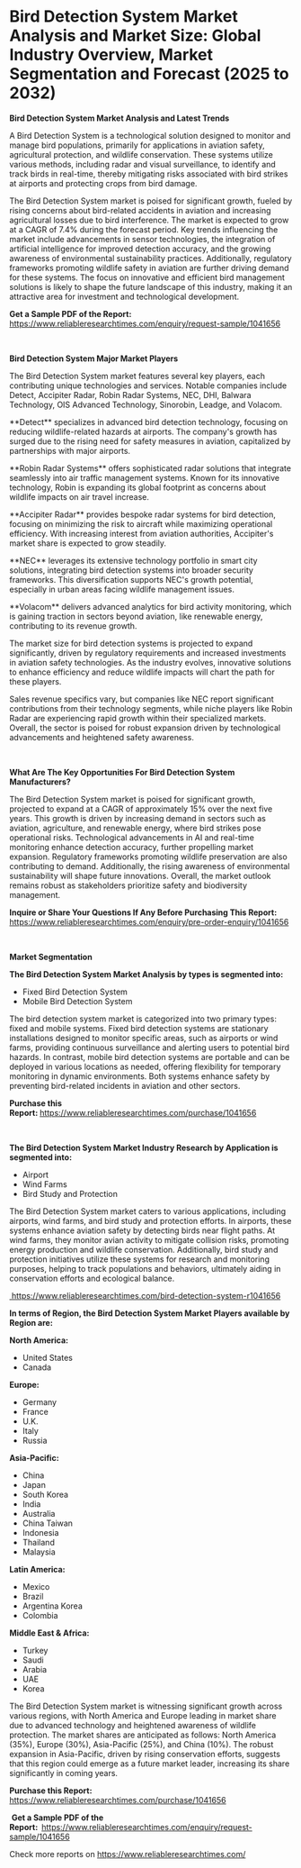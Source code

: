 <p><h1>Bird Detection System Market Analysis and Market Size: Global Industry Overview, Market Segmentation and Forecast (2025 to 2032)</h1></p><p><strong>Bird Detection System Market Analysis and Latest Trends</strong></p>
<p><p>A Bird Detection System is a technological solution designed to monitor and manage bird populations, primarily for applications in aviation safety, agricultural protection, and wildlife conservation. These systems utilize various methods, including radar and visual surveillance, to identify and track birds in real-time, thereby mitigating risks associated with bird strikes at airports and protecting crops from bird damage.</p><p>The Bird Detection System market is poised for significant growth, fueled by rising concerns about bird-related accidents in aviation and increasing agricultural losses due to bird interference. The market is expected to grow at a CAGR of 7.4% during the forecast period. Key trends influencing the market include advancements in sensor technologies, the integration of artificial intelligence for improved detection accuracy, and the growing awareness of environmental sustainability practices. Additionally, regulatory frameworks promoting wildlife safety in aviation are further driving demand for these systems. The focus on innovative and efficient bird management solutions is likely to shape the future landscape of this industry, making it an attractive area for investment and technological development.</p></p>
<p><strong>Get a Sample PDF of the Report:&nbsp;</strong> <a href="https://www.reliableresearchtimes.com/enquiry/request-sample/1041656?utm_campaign=3518&utm_medium=2&utm_source=Github&utm_content=ia&utm_term=09042025&utm_id=bird-detection-system">https://www.reliableresearchtimes.com/enquiry/request-sample/1041656</a></p>
<p>&nbsp;</p>
<p><strong>Bird Detection System Major Market Players</strong></p>
<p><p>The Bird Detection System market features several key players, each contributing unique technologies and services. Notable companies include Detect, Accipiter Radar, Robin Radar Systems, NEC, DHI, Balwara Technology, OIS Advanced Technology, Sinorobin, Leadge, and Volacom.</p><p>**Detect** specializes in advanced bird detection technology, focusing on reducing wildlife-related hazards at airports. The company's growth has surged due to the rising need for safety measures in aviation, capitalized by partnerships with major airports.</p><p>**Robin Radar Systems** offers sophisticated radar solutions that integrate seamlessly into air traffic management systems. Known for its innovative technology, Robin is expanding its global footprint as concerns about wildlife impacts on air travel increase.</p><p>**Accipiter Radar** provides bespoke radar systems for bird detection, focusing on minimizing the risk to aircraft while maximizing operational efficiency. With increasing interest from aviation authorities, Accipiter's market share is expected to grow steadily.</p><p>**NEC** leverages its extensive technology portfolio in smart city solutions, integrating bird detection systems into broader security frameworks. This diversification supports NEC's growth potential, especially in urban areas facing wildlife management issues.</p><p>**Volacom** delivers advanced analytics for bird activity monitoring, which is gaining traction in sectors beyond aviation, like renewable energy, contributing to its revenue growth.</p><p>The market size for bird detection systems is projected to expand significantly, driven by regulatory requirements and increased investments in aviation safety technologies. As the industry evolves, innovative solutions to enhance efficiency and reduce wildlife impacts will chart the path for these players.</p><p>Sales revenue specifics vary, but companies like NEC report significant contributions from their technology segments, while niche players like Robin Radar are experiencing rapid growth within their specialized markets. Overall, the sector is poised for robust expansion driven by technological advancements and heightened safety awareness.</p></p>
<p>&nbsp;</p>
<p><strong>What Are The Key Opportunities For Bird Detection System Manufacturers?</strong></p>
<p><p>The Bird Detection System market is poised for significant growth, projected to expand at a CAGR of approximately 15% over the next five years. This growth is driven by increasing demand in sectors such as aviation, agriculture, and renewable energy, where bird strikes pose operational risks. Technological advancements in AI and real-time monitoring enhance detection accuracy, further propelling market expansion. Regulatory frameworks promoting wildlife preservation are also contributing to demand. Additionally, the rising awareness of environmental sustainability will shape future innovations. Overall, the market outlook remains robust as stakeholders prioritize safety and biodiversity management.</p></p>
<p><strong>Inquire or Share Your Questions If Any Before Purchasing This Report:</strong> <a href="https://www.reliableresearchtimes.com/enquiry/pre-order-enquiry/1041656?utm_campaign=3518&utm_medium=2&utm_source=Github&utm_content=ia&utm_term=09042025&utm_id=bird-detection-system">https://www.reliableresearchtimes.com/enquiry/pre-order-enquiry/1041656</a></p>
<p>&nbsp;</p>
<p><strong>Market Segmentation</strong></p>
<p><strong>The Bird Detection System Market Analysis by types is segmented into:</strong></p>
<p><ul><li>Fixed Bird Detection System</li><li>Mobile Bird Detection System</li></ul></p>
<p><p>The bird detection system market is categorized into two primary types: fixed and mobile systems. Fixed bird detection systems are stationary installations designed to monitor specific areas, such as airports or wind farms, providing continuous surveillance and alerting users to potential bird hazards. In contrast, mobile bird detection systems are portable and can be deployed in various locations as needed, offering flexibility for temporary monitoring in dynamic environments. Both systems enhance safety by preventing bird-related incidents in aviation and other sectors.</p></p>
<p><strong>Purchase this Report:&nbsp;</strong><a href="https://www.reliableresearchtimes.com/purchase/1041656?utm_campaign=3518&utm_medium=2&utm_source=Github&utm_content=ia&utm_term=09042025&utm_id=bird-detection-system">https://www.reliableresearchtimes.com/purchase/1041656</a></p>
<p>&nbsp;</p>
<p><strong>The Bird Detection System Market Industry Research by Application is segmented into:</strong></p>
<p><ul><li>Airport</li><li>Wind Farms</li><li>Bird Study and Protection</li></ul></p>
<p><p>The Bird Detection System market caters to various applications, including airports, wind farms, and bird study and protection efforts. In airports, these systems enhance aviation safety by detecting birds near flight paths. At wind farms, they monitor avian activity to mitigate collision risks, promoting energy production and wildlife conservation. Additionally, bird study and protection initiatives utilize these systems for research and monitoring purposes, helping to track populations and behaviors, ultimately aiding in conservation efforts and ecological balance.</p></p>
<p><a href="https://www.reliableresearchtimes.com/bird-detection-system-r1041656?utm_campaign=3518&utm_medium=2&utm_source=Github&utm_content=ia&utm_term=09042025&utm_id=bird-detection-system">&nbsp;https://www.reliableresearchtimes.com/bird-detection-system-r1041656</a></p>
<p><strong>In terms of Region, the Bird Detection System Market Players available by Region are:</strong></p>
<p>
    <p> <strong> North America: </strong>
        <ul>
            <li>United States</li>
            <li>Canada</li>
        </ul>
        </p> 
    <p> <strong> Europe: </strong>
        <ul>
            <li>Germany</li>
            <li>France</li>
            <li>U.K.</li>
            <li>Italy</li>
            <li>Russia</li>
        </ul>
        </p> 
    <p> <strong> Asia-Pacific: </strong>
        <ul>
            <li>China</li>
            <li>Japan</li>
            <li>South Korea</li>
            <li>India</li>
            <li>Australia</li>
            <li>China Taiwan</li>
            <li>Indonesia</li>
            <li>Thailand</li>
            <li>Malaysia</li>
        </ul>
        </p> 
    <p> <strong> Latin America: </strong>
        <ul>
            <li>Mexico</li>
            <li>Brazil</li>
            <li>Argentina Korea</li>
            <li>Colombia</li>
        </ul>
        </p> 
    <p> <strong> Middle East & Africa: </strong>
        <ul>
            <li>Turkey</li>
            <li>Saudi</li>
            <li>Arabia</li>
            <li>UAE</li>
            <li>Korea</li>
        </ul>
    </p>
    </p>
<p><p>The Bird Detection System market is witnessing significant growth across various regions, with North America and Europe leading in market share due to advanced technology and heightened awareness of wildlife protection. The market shares are anticipated as follows: North America (35%), Europe (30%), Asia-Pacific (25%), and China (10%). The robust expansion in Asia-Pacific, driven by rising conservation efforts, suggests that this region could emerge as a future market leader, increasing its share significantly in coming years.</p></p>
<p><strong>Purchase this Report: </strong><a href="https://www.reliableresearchtimes.com/purchase/1041656?utm_campaign=3518&utm_medium=2&utm_source=Github&utm_content=ia&utm_term=09042025&utm_id=bird-detection-system">https://www.reliableresearchtimes.com/purchase/1041656</a></p>
<p>&nbsp;<strong>Get a Sample PDF of the Report:&nbsp;&nbsp;</strong><a href="https://www.reliableresearchtimes.com/enquiry/request-sample/1041656?utm_campaign=3518&utm_medium=2&utm_source=Github&utm_content=ia&utm_term=09042025&utm_id=bird-detection-system">https://www.reliableresearchtimes.com/enquiry/request-sample/1041656</a></p>
<p><strong></strong></p>
<p>Check more reports on <a href="https://www.reliableresearchtimes.com/?utm_campaign=3518&utm_medium=2&utm_source=Github&utm_content=ia&utm_term=09042025&utm_id=bird-detection-system">https://www.reliableresearchtimes.com/</a></p>